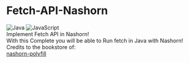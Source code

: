 # Fetch-API-Nashorn
![Java](https://img.shields.io/badge/java-%23ED8B00.svg?style=for-the-badge&logo=openjdk&logoColor=white) ![JavaScript](https://img.shields.io/badge/javascript-%23323330.svg?style=for-the-badge&logo=javascript&logoColor=%23F7DF1E) <br/>
Implement Fetch API in Nashorn!<br/>
With this Complete you will be able to Run fetch in Java with Nashorn!<br/>
Credits to the bookstore of:<br/>
<a href="https://github.com/shendepu/nashorn-polyfill">nashorn-polyfill</a>
